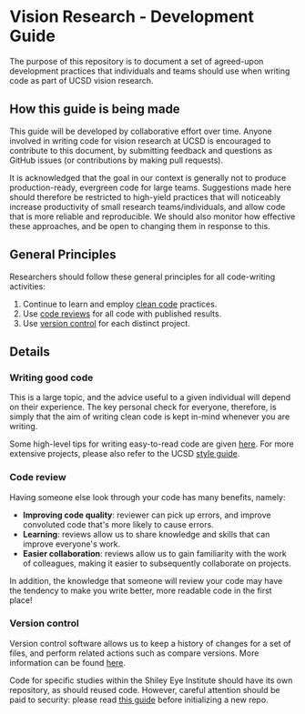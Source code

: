 # Vision Research - Development Guide

The purpose of this repository is to document a set of agreed-upon development practices that individuals and teams should use when writing code as part of UCSD vision research.

## How this guide is being made

This guide will be developed by collaborative effort over time. Anyone involved in writing code for vision research at UCSD is encouraged to contribute to this document, by submitting feedback and questions as GitHub issues (or contributions by making pull requests).

It is acknowledged that the goal in our context is generally not to produce production-ready, evergreen code for large teams. Suggestions made here should therefore be restricted to high-yield practices that will noticeably increase productivity of small research teams/individuals, and allow code that is more reliable and reproducible. We should also monitor how effective these approaches, and be open to changing them in response to this.

## General Principles

Researchers should follow these general principles for all code-writing activities:

1. Continue to learn and employ [clean code](#writing-good-code) practices.
2. Use [code reviews](#code-review) for all code with published results.
3. Use [version control](#version-control) for each distinct project.

## Details

### Writing good code

This is a large topic, and the advice useful to a given individual will depend on their experience. The key personal check for everyone, therefore, is simply that the aim of writing clean code is kept in-mind whenever you are writing.

Some high-level tips for writing easy-to-read code are given [here](/guides/high-yield-code-quality-advice.MD). For more extensive projects, please also refer to the UCSD [style guide](/guides/general-style-guide.MD).

### Code review

Having someone else look through your code has many benefits, namely:

- **Improving code quality**: reviewer can pick up errors, and improve convoluted code that's more likely to cause errors.
- **Learning**: reviews allow us to share knowledge and skills that can improve everyone's work.
- **Easier collaboration**: reviews allow us to gain familiarity with the work of colleagues, making it easier to subsequently collaborate on projects.

In addition, the knowledge that someone will review your code may have the tendency to make you write better, more readable code in the first place!

### Version control

Version control software allows us to keep a history of changes for a set of files, and perform related actions such as compare versions. More information can be found [here](https://www.geeksforgeeks.org/version-control-systems/).

Code for specific studies within the Shiley Eye Institute should have its own repository, as should reused code. However, careful attention should be paid to security: please read [this guide](/guides/security-in-git-repos.MD) before initializing a new repo.
